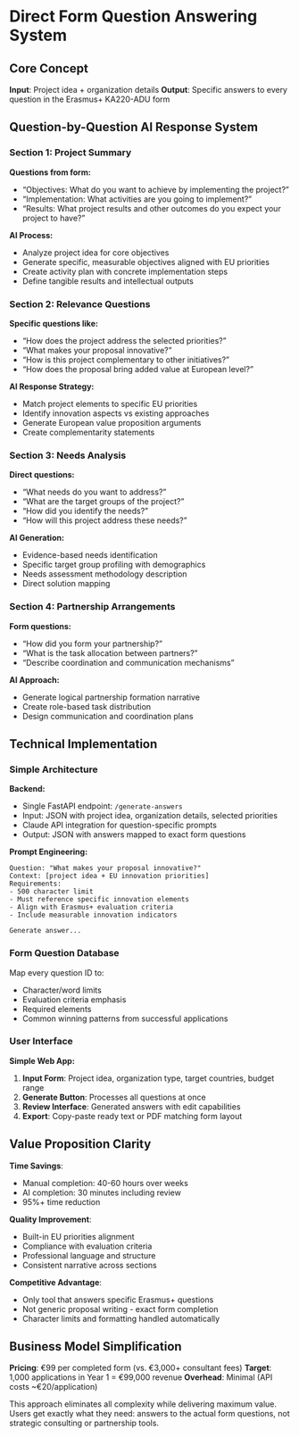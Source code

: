 # Direct Form Question Answering System

## Core Concept

**Input**: Project idea + organization details 
**Output**: Specific answers to every question in the Erasmus+ KA220-ADU form

## Question-by-Question AI Response System

### Section 1: Project Summary

**Questions from form:**

- “Objectives: What do you want to achieve by implementing the project?”
- “Implementation: What activities are you going to implement?”
- “Results: What project results and other outcomes do you expect your project to have?”

**AI Process:**

- Analyze project idea for core objectives
- Generate specific, measurable objectives aligned with EU priorities
- Create activity plan with concrete implementation steps
- Define tangible results and intellectual outputs

### Section 2: Relevance Questions

**Specific questions like:**

- “How does the project address the selected priorities?”
- “What makes your proposal innovative?”
- “How is this project complementary to other initiatives?”
- “How does the proposal bring added value at European level?”

**AI Response Strategy:**

- Match project elements to specific EU priorities
- Identify innovation aspects vs existing approaches
- Generate European value proposition arguments
- Create complementarity statements

### Section 3: Needs Analysis

**Direct questions:**

- “What needs do you want to address?”
- “What are the target groups of the project?”
- “How did you identify the needs?”
- “How will this project address these needs?”

**AI Generation:**

- Evidence-based needs identification
- Specific target group profiling with demographics
- Needs assessment methodology description
- Direct solution mapping

### Section 4: Partnership Arrangements

**Form questions:**

- “How did you form your partnership?”
- “What is the task allocation between partners?”
- “Describe coordination and communication mechanisms”

**AI Approach:**

- Generate logical partnership formation narrative
- Create role-based task distribution
- Design communication and coordination plans

## Technical Implementation

### Simple Architecture

**Backend:**

- Single FastAPI endpoint: `/generate-answers`
- Input: JSON with project idea, organization details, selected priorities
- Claude API integration for question-specific prompts
- Output: JSON with answers mapped to exact form questions

**Prompt Engineering:**

```
Question: "What makes your proposal innovative?"
Context: [project idea + EU innovation priorities]
Requirements:
- 500 character limit
- Must reference specific innovation elements
- Align with Erasmus+ evaluation criteria
- Include measurable innovation indicators

Generate answer...
```

### Form Question Database

Map every question ID to:

- Character/word limits
- Evaluation criteria emphasis
- Required elements
- Common winning patterns from successful applications

### User Interface

**Simple Web App:**

1. **Input Form**: Project idea, organization type, target countries, budget range
1. **Generate Button**: Processes all questions at once
1. **Review Interface**: Generated answers with edit capabilities
1. **Export**: Copy-paste ready text or PDF matching form layout

## Value Proposition Clarity

**Time Savings**:

- Manual completion: 40-60 hours over weeks
- AI completion: 30 minutes including review
- 95%+ time reduction

**Quality Improvement**:

- Built-in EU priorities alignment
- Compliance with evaluation criteria
- Professional language and structure
- Consistent narrative across sections

**Competitive Advantage**:

- Only tool that answers specific Erasmus+ questions
- Not generic proposal writing - exact form completion
- Character limits and formatting handled automatically

## Business Model Simplification

**Pricing**: €99 per completed form (vs. €3,000+ consultant fees) 
**Target**: 1,000 applications in Year 1 = €99,000 revenue 
**Overhead**: Minimal (API costs ~€20/application)

This approach eliminates all complexity while delivering maximum value. Users get exactly what they need: answers to the actual form questions, not strategic consulting or partnership tools.​​​​​​​​​​​​​​​​